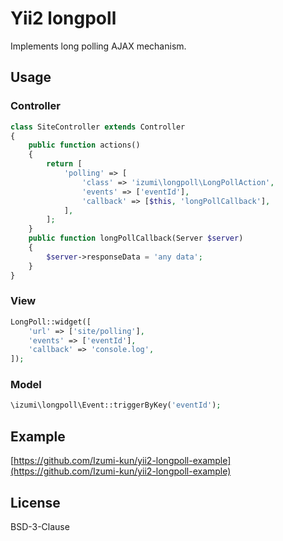 # Yii2 longpoll

Implements long polling AJAX mechanism.

## Usage

### Controller

```php
class SiteController extends Controller
{
    public function actions()
    {
        return [
            'polling' => [
                'class' => 'izumi\longpoll\LongPollAction',
                'events' => ['eventId'],
                'callback' => [$this, 'longPollCallback'],
            ],
        ];
    }
    public function longPollCallback(Server $server)
    {
        $server->responseData = 'any data';
    }
}
```

### View

```php
LongPoll::widget([
    'url' => ['site/polling'],
    'events' => ['eventId'],
    'callback' => 'console.log',
]);
```

### Model

```php
\izumi\longpoll\Event::triggerByKey('eventId');
```

## Example

[https://github.com/Izumi-kun/yii2-longpoll-example](https://github.com/Izumi-kun/yii2-longpoll-example)

## License

BSD-3-Clause
